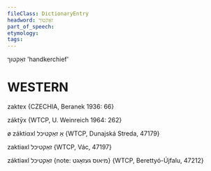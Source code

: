 ```yaml
---
fileClass: DictionaryEntry
headword: זאַקטוך
part_of_speech: 
etymology: 
tags: 
---
```

זאַקטוך
'handkerchief'

WESTERN
========

zaktɐx {CZECHIA, Beranek 1936: 66}

záktȳx {WTCP, U. Weinreich 1964: 262}

ø záktiαxl אַ זאַקטיכל {WTCP, Dunajská Streda, 47179}

zaktiəxl זאַקטיכל {WTCP, Vác, 47197}

záktiəxl זאַקטיכל {note: מיאוס געזאָגט} {WTCP, Berettyó-Újfalu, 47212}
